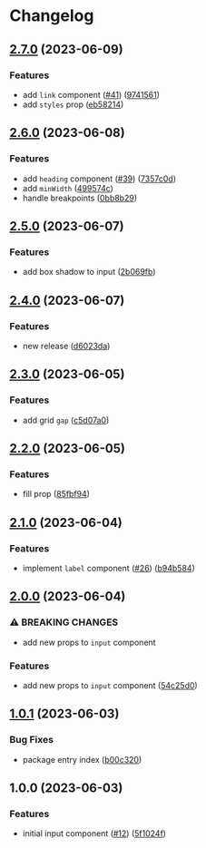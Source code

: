 # Changelog

## [2.7.0](https://github.com/wholesome-ghoul/allaround-components/compare/input-v2.6.0...input-v2.7.0) (2023-06-09)


### Features

* add `link` component ([#41](https://github.com/wholesome-ghoul/allaround-components/issues/41)) ([9741561](https://github.com/wholesome-ghoul/allaround-components/commit/97415619870566bdfb8d23e4d0a253ca2d7413b9))
* add `styles` prop ([eb58214](https://github.com/wholesome-ghoul/allaround-components/commit/eb58214703a3ac051f2ecccbb073f4dd62fb3bf2))

## [2.6.0](https://github.com/wholesome-ghoul/allaround-components/compare/input-v2.5.0...input-v2.6.0) (2023-06-08)


### Features

* add `heading` component ([#39](https://github.com/wholesome-ghoul/allaround-components/issues/39)) ([7357c0d](https://github.com/wholesome-ghoul/allaround-components/commit/7357c0d618dd132e66933a6857ce539bb96fd57f))
* add `minWidth` ([499574c](https://github.com/wholesome-ghoul/allaround-components/commit/499574c2bbe047d52b8131bc349381756c1e11c3))
* handle breakpoints ([0bb8b29](https://github.com/wholesome-ghoul/allaround-components/commit/0bb8b293d6e93448b0a734bbaf864a6bbc71b8d9))

## [2.5.0](https://github.com/wholesome-ghoul/allaround-components/compare/input-v2.4.0...input-v2.5.0) (2023-06-07)


### Features

* add box shadow to input ([2b069fb](https://github.com/wholesome-ghoul/allaround-components/commit/2b069fbf55f372dc2b31df7f78ca4a24ac129b02))

## [2.4.0](https://github.com/wholesome-ghoul/allaround-components/compare/input-v2.3.0...input-v2.4.0) (2023-06-07)


### Features

* new release ([d6023da](https://github.com/wholesome-ghoul/allaround-components/commit/d6023da6de01374d99554d3752abee62135a431f))

## [2.3.0](https://github.com/wholesome-ghoul/allaround-components/compare/input-v2.2.0...input-v2.3.0) (2023-06-05)


### Features

* add grid `gap` ([c5d07a0](https://github.com/wholesome-ghoul/allaround-components/commit/c5d07a03836b039a16b3ac100cfaea8fc5603800))

## [2.2.0](https://github.com/wholesome-ghoul/allaround-components/compare/input-v2.1.0...input-v2.2.0) (2023-06-05)


### Features

* fill prop ([85fbf94](https://github.com/wholesome-ghoul/allaround-components/commit/85fbf94e73a45faea06dce6bcc741025958624dc))

## [2.1.0](https://github.com/wholesome-ghoul/allaround-components/compare/input-v2.0.0...input-v2.1.0) (2023-06-04)


### Features

* implement `label` component ([#26](https://github.com/wholesome-ghoul/allaround-components/issues/26)) ([b94b584](https://github.com/wholesome-ghoul/allaround-components/commit/b94b58475c8a068d6a235a9cbb46906e710818c5))

## [2.0.0](https://github.com/wholesome-ghoul/allaround-components/compare/input-v1.0.1...input-v2.0.0) (2023-06-04)


### ⚠ BREAKING CHANGES

* add new props to `input` component

### Features

* add new props to `input` component ([54c25d0](https://github.com/wholesome-ghoul/allaround-components/commit/54c25d0ae70f718ba617d1e1c66c55673203375a))

## [1.0.1](https://github.com/wholesome-ghoul/allaround-components/compare/input-v1.0.0...input-v1.0.1) (2023-06-03)


### Bug Fixes

* package entry index ([b00c320](https://github.com/wholesome-ghoul/allaround-components/commit/b00c32060ccddcbb0774362da4aa49a66b562928))

## 1.0.0 (2023-06-03)


### Features

* initial input component ([#12](https://github.com/wholesome-ghoul/allaround-components/issues/12)) ([5f1024f](https://github.com/wholesome-ghoul/allaround-components/commit/5f1024f087f7228939d79ba08d75950a68c45621))
